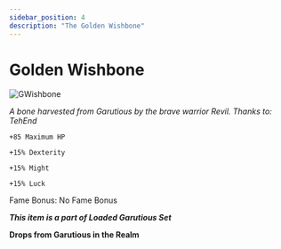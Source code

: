 ```yaml
---
sidebar_position: 4
description: "The Golden Wishbone"
---
```


# Golden Wishbone

![GWishbone](https://vwiki.valorserver.com/api/item/picture/golden%20wishbone)

<i>A bone harvested from Garutious by the brave warrior Revil. Thanks to: TehEnd</i>

    +85 Maximum HP
    
    +15% Dexterity 
    
    +15% Might
    
    +15% Luck
    
Fame Bonus: No Fame Bonus

***This item is a part of Loaded Garutious Set***

**Drops from Garutious in the Realm**
